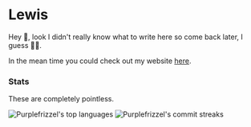 # Lewis
Hey :wave:, look I didn't really know what to write here so come back later, I guess 🤷‍♂️.

In the mean time you could check out my website [here](https://purplefrizzel.com).

### Stats
These are completely pointless.

<img src="https://github-readme-stats.vercel.app/api/top-langs?username=purplefrizzel&show_icons=true&theme=onedark&title_color=559cd3&text_color=ffffff&bg_color=141414&locale=en&layout=compact&count_private=true" alt="Purplefrizzel's top languages" />

<img src="http://github-readme-streak-stats.herokuapp.com/?user=purplefrizzel&theme=dark" alt="Purplefrizzel's commit streaks" />
